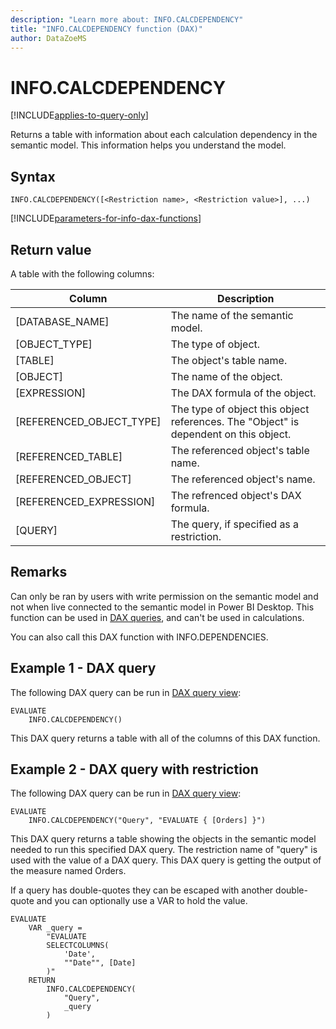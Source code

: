 ```yaml
---
description: "Learn more about: INFO.CALCDEPENDENCY"
title: "INFO.CALCDEPENDENCY function (DAX)"
author: DataZoeMS
---
```

# INFO.CALCDEPENDENCY

[!INCLUDE[applies-to-query-only](includes/applies-to-query-only.md)]

Returns a table with information about each calculation dependency in the semantic model. This information helps you understand the model.

## Syntax

```dax
INFO.CALCDEPENDENCY([<Restriction name>, <Restriction value>], ...)
```

[!INCLUDE[parameters-for-info-dax-functions](includes/parameters-for-info-dax-functions.md)]

## Return value

A table with the following columns:

| Column | Description |
|---|---|
| [DATABASE_NAME] | The name of the semantic model. |
| [OBJECT_TYPE] | The type of object. |
| [TABLE] | The object's table name. |
| [OBJECT] | The name of the object. |
| [EXPRESSION] | The DAX formula of the object. |
| [REFERENCED_OBJECT_TYPE] | The type of object this object references. The "Object" is dependent on this object. |
| [REFERENCED_TABLE] | The referenced object's table name. |
| [REFERENCED_OBJECT] | The referenced object's name. | 
| [REFERENCED_EXPRESSION] | The refrenced object's DAX formula. |
| [QUERY] | The query, if specified as a restriction. |

## Remarks

Can only be ran by users with write permission on the semantic model and not when live connected to the semantic model in Power BI Desktop. This function can be used in [DAX queries](dax-queries), and can't be used in calculations.

You can also call this DAX function with INFO.DEPENDENCIES.

## Example 1 - DAX query

The following DAX query can be run in [DAX query view](/power-bi/transform-model/dax-query-view):

```dax
EVALUATE
	INFO.CALCDEPENDENCY()
```

This DAX query returns a table with all of the columns of this DAX function.

## Example 2 - DAX query with restriction

The following DAX query can be run in [DAX query view](/power-bi/transform-model/dax-query-view): 

```dax
EVALUATE
	INFO.CALCDEPENDENCY("Query", "EVALUATE { [Orders] }")
```

This DAX query returns a table showing the objects in the semantic model needed to run this specified DAX query. The restriction name of "query" is used with the value of a DAX query. This DAX query is getting the output of the measure named Orders. 

If a query has double-quotes they can be escaped with another double-quote and you can optionally use a VAR to hold the value.

```dax
EVALUATE
	VAR _query =
		"EVALUATE
		SELECTCOLUMNS(
			'Date',
			""Date"", [Date]
		)"
	RETURN
		INFO.CALCDEPENDENCY(
			"Query",
			_query
		)
```
